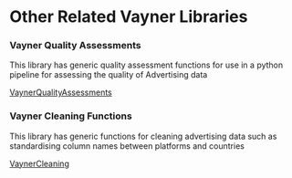 # Other Related Vayner Libraries

### Vayner Quality Assessments
This library has generic quality assessment functions for use in a python pipeline for assessing the quality of Advertising data

[VaynerQualityAssessments](https://vaynermedia-london.github.io/vaynerqualityassessments/)

### Vayner Cleaning Functions
This library has generic functions for cleaning advertising data such as standardising column
names between platforms and countries

[VaynerCleaning](https://vaynermedia-london.github.io/vaynerclean/)